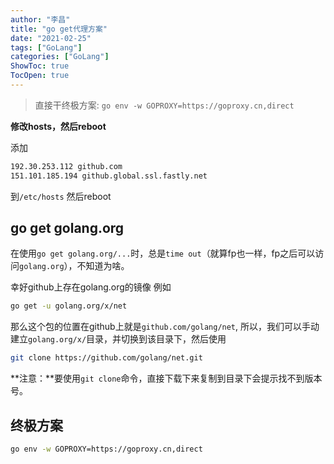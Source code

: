 ```yaml
---
author: "李昌"
title: "go get代理方案"
date: "2021-02-25"
tags: ["GoLang"]
categories: ["GoLang"]
ShowToc: true
TocOpen: true
---
```


> 直接干终极方案: `go env -w GOPROXY=https://goproxy.cn,direct`

**修改hosts，然后reboot**

添加
```bash
192.30.253.112 github.com
151.101.185.194 github.global.ssl.fastly.net
```
到```/etc/hosts```
然后reboot

## go get golang.org

在使用```go get golang.org/...```时，总是```time out```（就算fp也一样，fp之后可以访问```golang.org```），不知道为啥。

幸好github上存在golang.org的镜像
例如

```bash
go get -u golang.org/x/net
```

那么这个包的位置在github上就是```github.com/golang/net```, 所以，我们可以手动建立```golang.org/x/```目录，并切换到该目录下，然后使用

```bash
git clone https://github.com/golang/net.git
```

**注意：**要使用```git clone```命令，直接下载下来复制到目录下会提示找不到版本号。

## 终极方案
```bash
go env -w GOPROXY=https://goproxy.cn,direct
```
